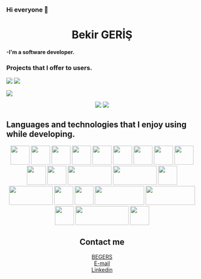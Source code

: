 ### Hi everyone 👋

<h1 align='center'>Bekir GERİŞ</h1> 
  <h4>
    -I'm a software developer.
  </h4>
  
  <h3>Projects that I offer to users.</h3>

  [![](https://play-lh.googleusercontent.com/stCTV5TBTN2niNoTlQi_MWwe0wJI95fqZ-8K_XJCmzr1W76qExnS9Z9oyUaSfzQRs5t-=s180-rw)](https://play.google.com/store/apps/details?id=com.bek.dortislemcalisiyorum)     [![](https://play-lh.googleusercontent.com/DLNWMPZkO8jNrNaF3ebxRf_aSF1Mob9xk04_EINvOXw5tDhK0KCynF4wnyhT5RZ-8_s=s180-rw)](https://play.google.com/store/apps/details?id=com.dragon.ejderha)

![](https://komarev.com/ghpvc/?username=your-github-BekirGerise&color=dc143c)

<div align='center'>
<a href="https://github.com/BekirGeris"><img src="https://github-readme-stats.vercel.app/api?username=BekirGeris&show_icons=true&bg_color=0d1117&text_color=bdc3c7&title_color=f1c40f&icon_color=f1c40f&hide_border=true" /></a>   
<a href="https://github.com/BekirGeris"><img src="https://github-readme-stats.vercel.app/api/top-langs/?username=BekirGeris&bg_color=0d1117&text_color=bdc3c7&title_color=f1c40f&hide_border=true&layout=compact&langs_count=10" /></a>
</div>

  <h2>Languages and technologies that I enjoy using while developing.</h2>
  
  <div align='center'>
  <img src="https://forum.donanimhaber.com/cache-v2?path=http%3A%2F%2Fstore.donanimhaber.com%2Fe8%2F87%2Fc3%2Fe887c31e7c83257c4b08265cad22f442.jpg&t=100270599&width=240&text=1" width="50" height="50"/>     <img src="https://2.bp.blogspot.com/-tzm1twY_ENM/XlCRuI0ZkRI/AAAAAAAAOso/BmNOUANXWxwc5vwslNw3WpjrDlgs9PuwQCLcBGAsYHQ/s1600/pasted%2Bimage%2B0.png" width="50" height="50"/>   <img src="https://cdn.worldvectorlogo.com/logos/eclipse-11.svg" width="50" height="50"/>  <img src="https://i.pinimg.com/originals/ff/00/07/ff0007b52b67bbc5f86b88769e9c1b67.png" width="50" height="50"/>    <img src="https://miro.medium.com/max/5498/1*MJ9Y4_tCTv99Gs_xZYlKrA.png" width="50" height="50"/> <img src="https://kariselovuo.pro/ksprov1/wp-content/uploads/2018/02/css-logo.png" width="50" height="50"/>    <img src="https://img2.pngindir.com/20180611/pur/kisspng-microsoft-sql-server-microsoft-azure-sql-database-5b1f2919b40ab5.5565598815287687937375.jpg" width="50" height="50"/>    <img src="http://awsprocert.com/wp-content/uploads/sites/2/2021/02/Logo_pgAdmin_200x200-175x175.png" width="50" height="50"/>  <img src="https://blog.sqlauthority.com/wp-content/uploads/2008/02/ssms.png" width="50" height="50"/>  <img src="https://pbs.twimg.com/profile_images/378800000197491224/3c827c8875b77acbbaf83c73eecd0a43_400x400.png" width="50" height="50"/> <img src="https://pbs.twimg.com/profile_images/975341366665449472/pb_Hp8ci_400x400.jpg" width="50" height="50"/> <img src="https://miro.medium.com/max/600/1*nWrmfMQprcWX8qmX8H4tZg.png" width="115" height="50"/>  <img src="https://bgasparotto.com/wp-content/uploads/2017/12/spring-boot-logo.png" width="115" height="50"/> <img src="https://seeklogo.com/images/C/c-sharp-c-logo-02F17714BA-seeklogo.com.png" width="50" height="50"/> <img src="https://www.seekpng.com/png/detail/80-803597_io-is-compatible-with-all-javascript-frameworks-and.png" width="115" height="50"/> <img src="https://user-images.githubusercontent.com/4060187/61057426-4e5a4600-a3c3-11e9-9114-630743e05814.png" width="50" height="50"/> <img src="https://user-images.githubusercontent.com/806104/98771085-46d8f180-23a9-11eb-9caf-9d4c0f605749.png" width="50" height="50"/>  <img src="https://encrypted-tbn0.gstatic.com/images?q=tbn:ANd9GcScywCKKiUNInzVKNNqMkD9GIg6oYquOwczEkcwlUP9GWAPg-rn6Q5jz9If5G3Hu4UYoA4&usqp=CAU" width="130" height="50"/> <img src="https://s.appbrain.com/static/202107291604966/blob/sdk-logos/unity_ads.png" width="130" height="50"/> <img src="https://upload.wikimedia.org/wikipedia/commons/thumb/9/99/Unofficial_JavaScript_logo_2.svg/2048px-Unofficial_JavaScript_logo_2.svg.png" width="50" height="50"/>  <img src="https://alexdunndev.files.wordpress.com/2017/05/unity-logo-white.png?w=633" width="140" height="50"/> <img src="https://upload.wikimedia.org/wikipedia/commons/thumb/a/ae/Github-desktop-logo-symbol.svg/1200px-Github-desktop-logo-symbol.svg.png" width="50" height="50"/> 
 <div/> 
 
 <h2>Contact me</h2>

[BEGERS](https://play.google.com/store/apps/developer?id=Begers) </br>
[E-mail](mailto:bekir.geris@gmail.com) </br>
[Linkedin](https://www.linkedin.com/in/bekir-geri%C5%9F-52b6b5205/)
